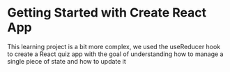 # Getting Started with Create React App

This learning project is a bit more complex, we used the useReducer hook to create a React quiz app with the goal of understanding how to manage a single piece of state and how to update it
